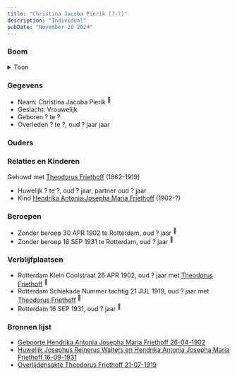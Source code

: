 ```yaml
---
title: "Christina Jacoba Pierik (?-?)"
description: "Individual"
pubDate: "November 20 2024"
---
```


### Boom
<details><summary>Toon</summary>

![test](https://www.plantuml.com/plantuml/svg/ZP9DQm8n48Rl-HM37deITEs7YgYrkBIb1H5xbjdDw8RD9Z8JALByxqtheXvAyPRCr_lCcqma88TTPPMKncsHiO8CytB3VkVqaxUU8J0wYIboGHL64-I6Sql7CrNRi8UAgenOZY49nEJ3ValgOcfkKGI-501CFMlYPM7oqf78S5YXSQCHTDL1gHkO_qg9KiUMnbF1He9n2A-O-mnXReXDsG0KU6ctsmyzE8refjDPTzQDEbzhGrOVO3Z8CDklCX-2fS48nZ2-o4cvitQ5JgzozYAPZq1rqU44i2p8QyyxWPGDXSAlrsVn1u3ch9lUfTD_H3kz--GQtQG3hnzlqEbt-h28pSGQgqXIWmm7dwIrSPiVn5-4D28ajz2qPbE4FLdhFoF6gU6Pd8vM8Jowu9s93dgXRO7mZXnlVwnp2rTucDp3utmHCTl91UQLhjPFrchLyAgsyHoebshLH4fDuXhnZtu3)
</details>

### Gegevens
- Naam: Christina Jacoba Pierik <sup><a href="../s00096/" style="text-decoration:none" title="Huwelijk Josephus Reinerus Walters en Hendrika Antonia Josepha Maria Friethoff 16-09-1931">:link:</a></sup>
- Geslacht: Vrouwelijk
- Geboren ? te ? 
- Overleden ? te ?, oud ? jaar jaar 

### Ouders

### Relaties en Kinderen

Gehuwd met [Theodorus Friethoff](../i00077/) (1862-1919) 
- Huwelijk ? te ?, oud ? jaar, partner oud ? jaar 
- Kind [Hendrika Antonia Josepha Maria Friethoff](../i00074/) (1902-?)

### Beroepen
- Zonder beroep 30 APR 1902 te Rotterdam, oud ? jaar <sup><a href="../s00098/" style="text-decoration:none" title="Geboorte Hendrika Antonia Josepha Maria Friethoff 26-04-1902">:link:</a></sup>
- Zonder beroep 16 SEP 1931 te Rotterdam, oud ? jaar <sup><a href="../s00096/" style="text-decoration:none" title="Huwelijk Josephus Reinerus Walters en Hendrika Antonia Josepha Maria Friethoff 16-09-1931">:link:</a></sup>

### Verblijfplaatsen
- Rotterdam Klein Coolstraat 26 APR 1902, oud ? jaar met [Theodorus Friethoff](../i00077/) <sup><a href="../s00098/" style="text-decoration:none" title="Geboorte Hendrika Antonia Josepha Maria Friethoff 26-04-1902">:link:</a></sup>
- Rotterdam Schiekade Nummer tachtig 21 JUL 1919, oud ? jaar met [Theodorus Friethoff](../i00077/) <sup><a href="../s00360/" style="text-decoration:none" title="Overlijdensakte Theodorus Friethoff 21-07-1919">:link:</a></sup>
- Rotterdam  16 SEP 1931, oud ? jaar  <sup><a href="../s00096/" style="text-decoration:none" title="Huwelijk Josephus Reinerus Walters en Hendrika Antonia Josepha Maria Friethoff 16-09-1931">:link:</a></sup>

### Bronnen lijst
- [Geboorte Hendrika Antonia Josepha Maria Friethoff 26-04-1902](../s00098/)
- [Huwelijk Josephus Reinerus Walters en Hendrika Antonia Josepha Maria Friethoff 16-09-1931](../s00096/)
- [Overlijdensakte Theodorus Friethoff 21-07-1919](../s00360/)